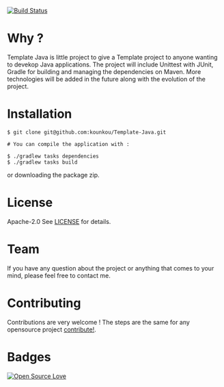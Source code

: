 [![Build Status](https://travis-ci.org/kounkou/Template-Java.svg?branch=master)](https://travis-ci.org/kounkou/Template-Java)

# Why ?
Template Java is little project to give a Template project to anyone wanting to devekop Java applications.
The project will include Unittest with JUnit, Gradle for building and managing the
dependencies on Maven. More technologies will be added in the future along with the
evolution of the project.

# Installation

```shell
$ git clone git@github.com:kounkou/Template-Java.git

# You can compile the application with :

$ ./gradlew tasks dependencies
$ ./gradlew tasks build
```
or downloading the package zip.

# License
Apache-2.0 See [LICENSE](https://github.com/kounkou/Template-Java/blob/master/LICENSE) for details.

# Team
If you have any question about the project or anything that comes to your mind,
please feel free to contact me.

# Contributing
Contributions are very welcome !
The steps are the same for any opensource project [contribute!](https://git-scm.com/book/en/v2/GitHub-Contributing-to-a-Project).

# Badges
[![Open Source Love](https://badges.frapsoft.com/os/v1/open-source.svg?v=102)](git@github.com:kounkou/Template-Java.git)
